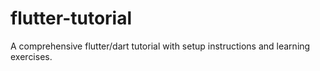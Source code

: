 # flutter-tutorial
A comprehensive flutter/dart tutorial with setup instructions and learning exercises.
